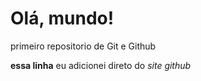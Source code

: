 # Olá, mundo!
 primeiro repositorio de Git e Github
 
 **essa linha** eu adicionei direto do *site github*
